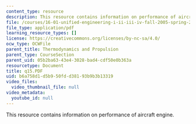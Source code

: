 ```yaml
---
content_type: resource
description: This resource contains information on performance of aircraft engine.
file: /courses/16-01-unified-engineering-i-ii-iii-iv-fall-2005-spring-2006/b6a758d1d5b950fdd38193b9b3b13319_q15.PDF
file_type: application/pdf
learning_resource_types: []
license: https://creativecommons.org/licenses/by-nc-sa/4.0/
ocw_type: OCWFile
parent_title: Thermodynamics and Propulsion
parent_type: CourseSection
parent_uid: 05b2ba63-43e4-3028-bad4-cdf50e0b363a
resourcetype: Document
title: q15.PDF
uid: b6a758d1-d5b9-50fd-d381-93b9b3b13319
video_files:
  video_thumbnail_file: null
video_metadata:
  youtube_id: null
---
```

This resource contains information on performance of aircraft engine.